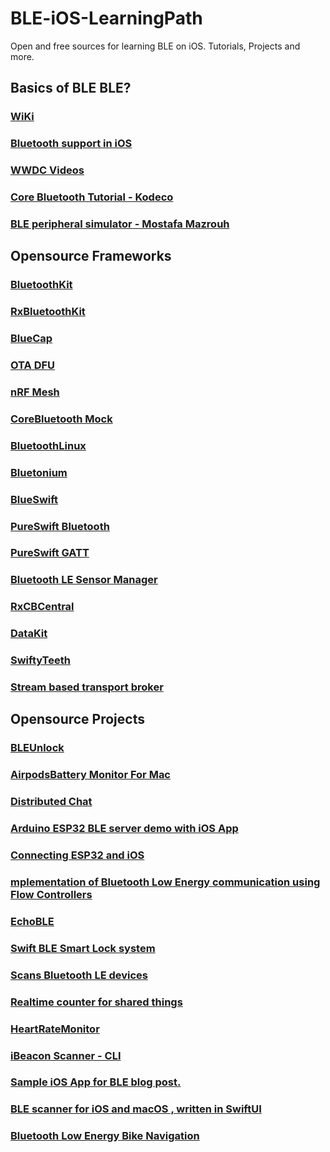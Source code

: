 # BLE-iOS-LearningPath
Open and free sources for learning BLE on iOS. Tutorials, Projects and more.

## Basics of BLE BLE?
### [WiKi](https://en.wikipedia.org/wiki/Bluetooth_Low_Energy)
### [Bluetooth support in iOS](https://developer.apple.com/bluetooth/)
### [WWDC Videos](https://developer.apple.com/videos/all-videos/?q=Bluetooth)
### [Core Bluetooth Tutorial - Kodeco](https://www.kodeco.com/231-core-bluetooth-tutorial-for-ios-heart-rate-monitor)
### [BLE peripheral simulator - Mostafa Mazrouh](https://medium.com/swift2go/connecting-ios-device-to-bluetooth-low-energy-ble-peripheral-simulator-37acd0f05261)

## Opensource Frameworks
### [BluetoothKit](https://github.com/rhummelmose/BluetoothKit)
### [RxBluetoothKit](https://github.com/Polidea/RxBluetoothKit)
### [BlueCap](https://github.com/troystribling/BlueCap)
### [OTA DFU](https://github.com/NordicSemiconductor/IOS-DFU-Library)
### [nRF Mesh](https://github.com/NordicSemiconductor/IOS-nRF-Mesh-Library)
### [CoreBluetooth Mock](https://github.com/NordicSemiconductor/IOS-CoreBluetooth-Mock)
### [BluetoothLinux](https://github.com/PureSwift/BluetoothLinux)
### [Bluetonium](https://github.com/e-sites/Bluetonium)
### [BlueSwift](https://github.com/netguru/BlueSwift)
### [PureSwift Bluetooth](https://github.com/PureSwift/Bluetooth)
### [PureSwift GATT](https://github.com/PureSwift/GATT)
### [Bluetooth LE Sensor Manager](https://github.com/codeinversion/sensors-swift)
### [RxCBCentral](https://github.com/uber/RxCBCentral)
### [DataKit](https://github.com/QuickBirdEng/DataKit)
### [SwiftyTeeth](https://github.com/RobotPajamas/SwiftyTeeth)
### [Stream based transport broker](https://github.com/Cornucopia-Swift/CornucopiaStreams)



## Opensource Projects
### [BLEUnlock](https://github.com/ts1/BLEUnlock)
### [AirpodsBattery Monitor For Mac](https://github.com/mohamed-arradi/AirpodsBattery-Monitor-For-Mac)
### [Distributed Chat](https://github.com/fwcd/distributed-chat)
### [Arduino ESP32 BLE server demo with iOS App](https://github.com/marcboeker/esp32-ble-ios-demo)
### [Connecting ESP32 and iOS](https://github.com/pierdr/BLE_Swift_ESP32_SampleProject)
### [mplementation of Bluetooth Low Energy communication using Flow Controllers](https://github.com/wojciech-kulik/SwiftBluetooth)
### [EchoBLE](https://github.com/remirobert/EchoBLE)
### [Swift BLE Smart Lock system](https://github.com/MillerTechnologyPeru/SmartLock)
### [Scans Bluetooth LE devices](https://github.com/quickies/BluetoothScanner.ios)
### [Realtime counter for shared things](https://github.com/CoThings-App/ios)
### [HeartRateMonitor](https://github.com/mjordan56/HeartRateMonitor)
### [iBeacon Scanner - CLI](https://github.com/suolapeikko/beacontool)
### [Sample iOS App for BLE blog post.](https://github.com/arsfutura/queue-ble-ios)
### [BLE scanner for iOS and macOS , written in SwiftUI](https://github.com/gundrabur/BLEScanner)
### [Bluetooth Low Energy Bike Navigation](https://github.com/alexanderlavrushko/BLE-trail-navigation)
